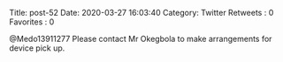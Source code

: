 Title: post-52
Date: 2020-03-27 16:03:40
Category: Twitter
Retweets : 0
Favorites : 0

@Medo13911277 Please contact Mr Okegbola to make arrangements for device pick up.